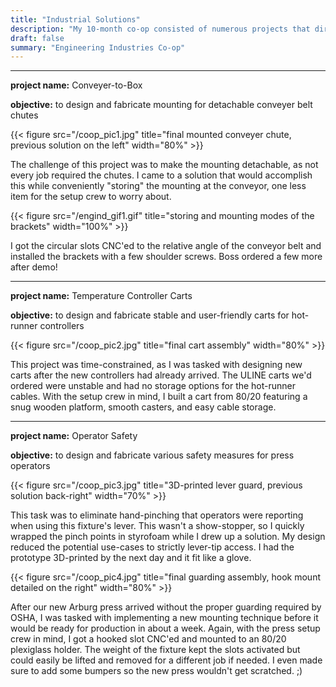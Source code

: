 ```yaml
---
title: "Industrial Solutions"
description: "My 10-month co-op consisted of numerous projects that directly supported injection molding operations."
draft: false
summary: "Engineering Industries Co-op"
---
```


---

**project name:** Conveyer-to-Box

**objective:** to design and fabricate mounting for detachable conveyer belt chutes

{{< figure src="/coop_pic1.jpg" title="final mounted conveyer chute, previous solution on the left" width="80%" >}}

The challenge of this project was to make the mounting detachable, as not every job required the chutes. 
I came to a solution that would accomplish this while conveniently "storing" the mounting at the conveyor,
one less item for the setup crew to worry about.

{{< figure src="/engind_gif1.gif" title="storing and mounting modes of the brackets" width="100%" >}}

I got the circular slots CNC'ed to the relative angle of the conveyor belt and installed the brackets with a few shoulder screws. Boss ordered a few more after demo!

---

**project name:** Temperature Controller Carts

**objective:** to design and fabricate stable and user-friendly carts for hot-runner controllers

{{< figure src="/coop_pic2.jpg" title="final cart assembly" width="80%" >}}

This project was time-constrained, as I was tasked with designing new carts after the new controllers had already arrived.
The ULINE carts we'd ordered were unstable and had no storage options for the hot-runner cables.
With the setup crew in mind, I built a cart from 80/20 featuring a snug wooden platform, smooth casters, and easy cable storage.

---

**project name:** Operator Safety

**objective:** to design and fabricate various safety measures for press operators

{{< figure src="/coop_pic3.jpg" title="3D-printed lever guard, previous solution back-right" width="70%" >}}

This task was to eliminate hand-pinching that operators were reporting when using this fixture's lever. 
This wasn't a show-stopper, so I quickly wrapped the pinch points in styrofoam while I drew up a solution.
My design reduced the potential use-cases to strictly lever-tip access.
I had the prototype 3D-printed by the next day and it fit like a glove.

{{< figure src="/coop_pic4.jpg" title="final guarding assembly, hook mount detailed on the right" width="80%" >}}

After our new Arburg press arrived without the proper guarding required by OSHA, 
I was tasked with implementing a new mounting technique before it would be ready for production in about a week.
Again, with the press setup crew in mind, I got a hooked slot CNC'ed and mounted to an 80/20 plexiglass holder.
The weight of the fixture kept the slots activated but could easily be lifted and removed for a different job if needed.
I even made sure to add some bumpers so the new press wouldn't get scratched. ;)